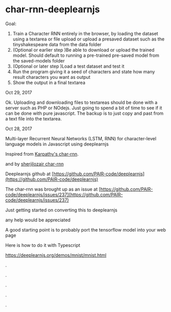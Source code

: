 char-rnn-deeplearnjs
===
Goal: 
1. Train a Character RNN entirely in the browser, by loading the dataset using a textarea or file upload or upload a presaved dataset such as the tinyshakespeare data from the data folder
1. (Optional or earlier step )Be able to download or upload the trained model. Should default to running a pre-trained pre-saved model from the saved-models folder
1. (Optional or later step )Load a test dataset and test it
1. Run the program giving it a seed of characters and state how many result characters you want as output
1. Show the output in a final textarea



Oct 29, 2017


Ok. Uploading and downloading files to textareas should be done with a server such as PHP or NOdejs. Just going to spend a bit of time to see if it can be done with pure javascript. The backup is to just copy and past from a text file into the textarea.








Oct 28, 2017


Multi-layer Recurrent Neural Networks (LSTM, RNN) for character-level language models in Javascript using deeplearnjs

Inspired from  [Karpathy's char-rnn](https://github.com/karpathy/char-rnn).

and by   [sherjilozair char-rnn](https://github.com/sherjilozair/char-rnn-tensorflow)


Deeplearnjs github at [https://github.com/PAIR-code/deeplearnjs](https://github.com/PAIR-code/deeplearnjs)


The char-rnn was brought up as an issue at [https://github.com/PAIR-code/deeplearnjs/issues/237](https://github.com/PAIR-code/deeplearnjs/issues/237)



Just getting started on converting this to deeplearnjs

any help would be appreciated


A good starting point is to probably port the tensorflow model into your web page

Here is how to do it with Typescript

https://deeplearnjs.org/demos/mnist/mnist.html




.




.




.





.





.


